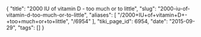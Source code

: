 {
    "title": "2000 IU of vitamin D - too much or to little",
    "slug": "2000-iu-of-vitamin-d-too-much-or-to-little",
    "aliases": [
        "/2000+IU+of+vitamin+D+-+too+much+or+to+little",
        "/6954"
    ],
    "tiki_page_id": 6954,
    "date": "2015-09-29",
    "tags": []
}